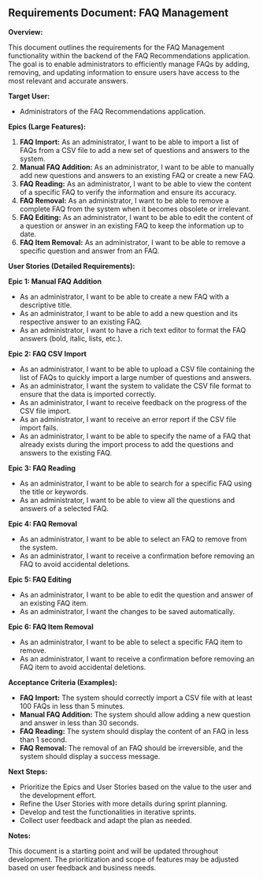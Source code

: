 ## Requirements Document: FAQ Management

**Overview:**

This document outlines the requirements for the FAQ Management functionality within the backend of the FAQ Recommendations application. The goal is to enable administrators to efficiently manage FAQs by adding, removing, and updating information to ensure users have access to the most relevant and accurate answers.

**Target User:**

*   Administrators of the FAQ Recommendations application.

**Epics (Large Features):**

1.  **FAQ Import:** As an administrator, I want to be able to import a list of FAQs from a CSV file to add a new set of questions and answers to the system.
2.  **Manual FAQ Addition:** As an administrator, I want to be able to manually add new questions and answers to an existing FAQ or create a new FAQ.
3.  **FAQ Reading:** As an administrator, I want to be able to view the content of a specific FAQ to verify the information and ensure its accuracy.
4.  **FAQ Removal:** As an administrator, I want to be able to remove a complete FAQ from the system when it becomes obsolete or irrelevant.
5.  **FAQ Editing:** As an administrator, I want to be able to edit the content of a question or answer in an existing FAQ to keep the information up to date.
6.  **FAQ Item Removal:** As an administrator, I want to be able to remove a specific question and answer from an FAQ.

**User Stories (Detailed Requirements):**

**Epic 1: Manual FAQ Addition**

*   As an administrator, I want to be able to create a new FAQ with a descriptive title.
*   As an administrator, I want to be able to add a new question and its respective answer to an existing FAQ.
*   As an administrator, I want to have a rich text editor to format the FAQ answers (bold, italic, lists, etc.).

**Epic 2: FAQ CSV Import**

*   As an administrator, I want to be able to upload a CSV file containing the list of FAQs to quickly import a large number of questions and answers.
*   As an administrator, I want the system to validate the CSV file format to ensure that the data is imported correctly.
*   As an administrator, I want to receive feedback on the progress of the CSV file import.
*   As an administrator, I want to receive an error report if the CSV file import fails.
*   As an administrator, I want to be able to specify the name of a FAQ that already exists during the import process to add the questions and answers to the existing FAQ.

**Epic 3: FAQ Reading**

*   As an administrator, I want to be able to search for a specific FAQ using the title or keywords.
*   As an administrator, I want to be able to view all the questions and answers of a selected FAQ.

**Epic 4: FAQ Removal**

*   As an administrator, I want to be able to select an FAQ to remove from the system.
*   As an administrator, I want to receive a confirmation before removing an FAQ to avoid accidental deletions.

**Epic 5: FAQ Editing**

*   As an administrator, I want to be able to edit the question and answer of an existing FAQ item.
*   As an administrator, I want the changes to be saved automatically.

**Epic 6: FAQ Item Removal**

*   As an administrator, I want to be able to select a specific FAQ item to remove.
*   As an administrator, I want to receive a confirmation before removing an FAQ item to avoid accidental deletions.

**Acceptance Criteria (Examples):**

*   **FAQ Import:** The system should correctly import a CSV file with at least 100 FAQs in less than 5 minutes.
*   **Manual FAQ Addition:** The system should allow adding a new question and answer in less than 30 seconds.
*   **FAQ Reading:** The system should display the content of an FAQ in less than 1 second.
*   **FAQ Removal:** The removal of an FAQ should be irreversible, and the system should display a success message.

**Next Steps:**

*   Prioritize the Epics and User Stories based on the value to the user and the development effort.
*   Refine the User Stories with more details during sprint planning.
*   Develop and test the functionalities in iterative sprints.
*   Collect user feedback and adapt the plan as needed.

**Notes:**

This document is a starting point and will be updated throughout development. The prioritization and scope of features may be adjusted based on user feedback and business needs.